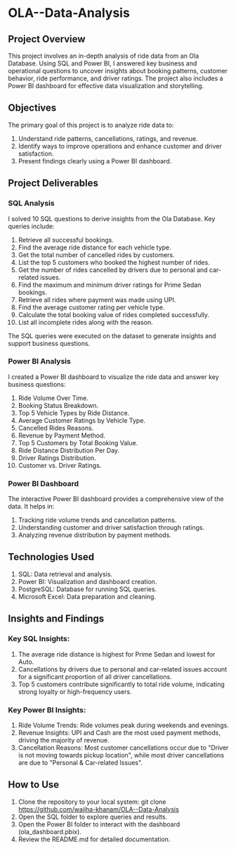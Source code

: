 # OLA--Data-Analysis

## Project Overview
This project involves an in-depth analysis of ride data from an Ola Database. Using SQL and Power BI, I answered key business and operational questions to uncover insights about booking patterns, customer behavior, ride performance, and driver ratings. The project also includes a Power BI dashboard for effective data visualization and storytelling.

## Objectives
The primary goal of this project is to analyze ride data to:
1. Understand ride patterns, cancellations, ratings, and revenue.
2. Identify ways to improve operations and enhance customer and driver satisfaction.
3. Present findings clearly using a Power BI dashboard.

## Project Deliverables
### SQL Analysis
I solved 10 SQL questions to derive insights from the Ola Database. Key queries include:
1. Retrieve all successful bookings.
2. Find the average ride distance for each vehicle type.
3. Get the total number of cancelled rides by customers.
4. List the top 5 customers who booked the highest number of rides.
5. Get the number of rides cancelled by drivers due to personal and car-related issues.
6. Find the maximum and minimum driver ratings for Prime Sedan bookings.
7. Retrieve all rides where payment was made using UPI.
8. Find the average customer rating per vehicle type.
9. Calculate the total booking value of rides completed successfully.
10. List all incomplete rides along with the reason.

The SQL queries were executed on the dataset to generate insights and support business questions.

### Power BI Analysis
I created a Power BI dashboard to visualize the ride data and answer key business questions:
1. Ride Volume Over Time.
2. Booking Status Breakdown.
3. Top 5 Vehicle Types by Ride Distance.
4. Average Customer Ratings by Vehicle Type.
5. Cancelled Rides Reasons.
6. Revenue by Payment Method.
7. Top 5 Customers by Total Booking Value.
8. Ride Distance Distribution Per Day.
9. Driver Ratings Distribution.
10. Customer vs. Driver Ratings.

### Power BI Dashboard
The interactive Power BI dashboard provides a comprehensive view of the data. It helps in:
1. Tracking ride volume trends and cancellation patterns.
2. Understanding customer and driver satisfaction through ratings.
3. Analyzing revenue distribution by payment methods.

## Technologies Used
1. SQL: Data retrieval and analysis.
2. Power BI: Visualization and dashboard creation.
3. PostgreSQL: Database for running SQL queries.
4. Microsoft Excel: Data preparation and cleaning.

## Insights and Findings
### Key SQL Insights:
1. The average ride distance is highest for Prime Sedan and lowest for Auto.
2. Cancellations by drivers due to personal and car-related issues account for a significant proportion of all driver cancellations.
3. Top 5 customers contribute significantly to total ride volume, indicating strong loyalty or high-frequency users.
### Key Power BI Insights:
1. Ride Volume Trends: Ride volumes peak during weekends and evenings.
2. Revenue Insights: UPI and Cash are the most used payment methods, driving the majority of revenue.
3. Cancellation Reasons: Most customer cancellations occur due to "Driver is not moving towards pickup location", while most driver cancellations are due to "Personal & Car-related Issues".

## How to Use
1. Clone the repository to your local system:
git clone https://github.com/wajiha-khanam/OLA--Data-Analysis
2. Open the SQL folder to explore queries and results.
3. Open the Power BI folder to interact with the dashboard (ola_dashboard.pbix).
4. Review the README.md for detailed documentation.
